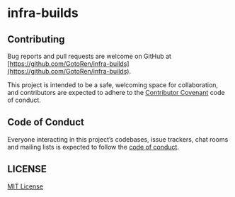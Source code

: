 # infra-builds

## Contributing

Bug reports and pull requests are welcome on GitHub at [https://github.com/GotoRen/infra-builds](https://github.com/GotoRen/infra-builds).

This project is intended to be a safe, welcoming space for collaboration, and contributors are expected to adhere to the [Contributor Covenant](https://www.contributor-covenant.org/) code of conduct.

## Code of Conduct

Everyone interacting in this project’s codebases, issue trackers, chat rooms and mailing lists is expected to follow the [code of conduct](./.github/CODE_OF_CONDUCT.md).

## LICENSE

[MIT License](./LICENSE)

